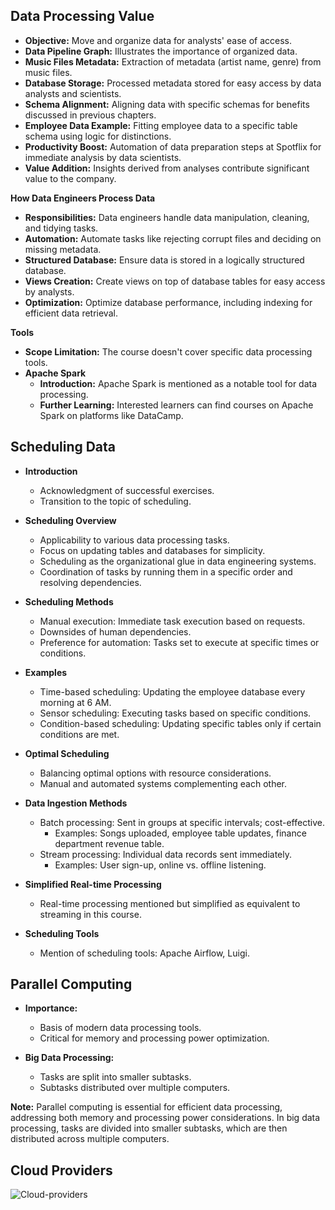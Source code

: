 ## **Data Processing Value**

- **Objective:** Move and organize data for analysts' ease of access.
- **Data Pipeline Graph:** Illustrates the importance of organized data.
- **Music Files Metadata:** Extraction of metadata (artist name, genre) from music files.
- **Database Storage:** Processed metadata stored for easy access by data analysts and scientists.
- **Schema Alignment:** Aligning data with specific schemas for benefits discussed in previous chapters.
- **Employee Data Example:** Fitting employee data to a specific table schema using logic for distinctions.
- **Productivity Boost:** Automation of data preparation steps at Spotflix for immediate analysis by data scientists.
- **Value Addition:** Insights derived from analyses contribute significant value to the company.

**How Data Engineers Process Data**

- **Responsibilities:** Data engineers handle data manipulation, cleaning, and tidying tasks.
- **Automation:** Automate tasks like rejecting corrupt files and deciding on missing metadata.
- **Structured Database:** Ensure data is stored in a logically structured database.
- **Views Creation:** Create views on top of database tables for easy access by analysts.
- **Optimization:** Optimize database performance, including indexing for efficient data retrieval.

**Tools**
- **Scope Limitation:** The course doesn't cover specific data processing tools.
- **Apache Spark**
  - **Introduction:** Apache Spark is mentioned as a notable tool for data processing.
  - **Further Learning:** Interested learners can find courses on Apache Spark on platforms like DataCamp.
 
## **Scheduling Data**

- **Introduction**
  - Acknowledgment of successful exercises.
  - Transition to the topic of scheduling.

- **Scheduling Overview**
  - Applicability to various data processing tasks.
  - Focus on updating tables and databases for simplicity.
  - Scheduling as the organizational glue in data engineering systems.
  - Coordination of tasks by running them in a specific order and resolving dependencies.

- **Scheduling Methods**
  - Manual execution: Immediate task execution based on requests.
  - Downsides of human dependencies.
  - Preference for automation: Tasks set to execute at specific times or conditions.

- **Examples**
  - Time-based scheduling: Updating the employee database every morning at 6 AM.
  - Sensor scheduling: Executing tasks based on specific conditions.
  - Condition-based scheduling: Updating specific tables only if certain conditions are met.

- **Optimal Scheduling**
  - Balancing optimal options with resource considerations.
  - Manual and automated systems complementing each other.

- **Data Ingestion Methods**
  - Batch processing: Sent in groups at specific intervals; cost-effective.
    - Examples: Songs uploaded, employee table updates, finance department revenue table.
  - Stream processing: Individual data records sent immediately.
    - Examples: User sign-up, online vs. offline listening.

- **Simplified Real-time Processing**
  - Real-time processing mentioned but simplified as equivalent to streaming in this course.

- **Scheduling Tools**
  - Mention of scheduling tools: Apache Airflow, Luigi.

 ## **Parallel Computing**

- **Importance:**
  - Basis of modern data processing tools.
  - Critical for memory and processing power optimization.

- **Big Data Processing:**
  - Tasks are split into smaller subtasks.
  - Subtasks distributed over multiple computers.

**Note:** Parallel computing is essential for efficient data processing, addressing both memory and processing power considerations. In big data processing, tasks are divided into smaller subtasks, which are then distributed across multiple computers.

## Cloud Providers 
![Cloud-providers](./[pictures/cloud-services.png)
